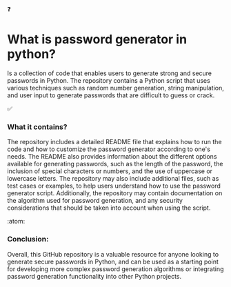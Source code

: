 :question:
# What is password generator in python?
Is a collection of code that enables users to generate strong and secure passwords in Python. The repository contains a Python script that uses various techniques such
as random number generation, string manipulation, and user input to generate passwords that are difficult to guess or crack.

:white_check_mark:
### What it contains?
The repository includes a detailed README file that explains how to run the code and how to customize the password generator according to one's needs. The README also provides information about the different options available for generating passwords, such as the length of the password, the inclusion of special characters or numbers, and the use of uppercase or lowercase letters.
The repository may also include additional files, such as test cases or examples, to help users understand how to use the password generator script. Additionally, the repository may contain documentation on the algorithm used for password generation, and any security considerations that should be taken into account when using the script.

:atom:
### Сonclusion:
Overall, this GitHub repository is a valuable resource for anyone looking to generate secure passwords in Python, and can be used as a starting point for developing more complex password generation algorithms or integrating password generation functionality into other Python projects.
